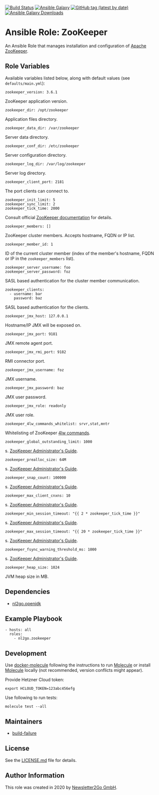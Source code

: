 [![Build Status](https://travis-ci.org/nl2go/ansible-role-zookeeper.svg?branch=master)](https://travis-ci.org/nl2go/ansible-role-zookeeper)
[![Ansible Galaxy](https://img.shields.io/badge/role-nl2go.zookeeper-blue.svg)](https://galaxy.ansible.com/nl2go/zookeeper/)
[![GitHub tag (latest by date)](https://img.shields.io/github/v/tag/nl2go/ansible-role-zookeeper)](https://galaxy.ansible.com/nl2go/zookeeper)
[![Ansible Galaxy Downloads](https://img.shields.io/ansible/role/d/48974.svg?color=blue)](https://galaxy.ansible.com/nl2go/zookeeper/)

# Ansible Role: ZooKeeper

An Ansible Role that manages installation and configuration of [Apache ZooKeeper](https://zookeeper.apache.org/).

## Role Variables

Available variables listed below, along with default values (see `defaults/main.yml`):

    zookeeper_version: 3.6.1

ZooKeeper application version.

    zookeeper_dir: /opt/zookeeper

Application files directory.

    zookeeper_data_dir: /var/zookeeper

Server data directory.

    zookeeper_conf_dir: /etc/zookeeper
    
Server configuration directory.

    zookeeper_log_dir: /var/log/zookeeper

Server log directory.

    zookeeper_client_port: 2181
    
The port clients can connect to.

    zookeeper_init_limit: 5
    zookeeper_sync_limit: 2
    zookeeper_tick_time: 2000

Consult official [ZooKeeper documentation](https://zookeeper.apache.org/doc/r3.6.1/zookeeperAdmin.html#sc_configuration) for details.    
    
    zookeeper_members: []
    
ZooKeeper cluster members. Accepts hostname, FQDN or IP list.
    
    zookeeper_member_id: 1
    
ID of the current cluster member (index of the member's hostname, FQDN or IP in the `zookeeper_members` list).
    
    zookeeper_server_username: foo
    zookeeper_server_password: foz
    
SASL based authentication for the cluster member communication. 
    
    zookeeper_clients:
      - username: bar
        password: baz
    
SASL based authentication for the clients.

    zookeeper_jmx_host: 127.0.0.1

Hostname/IP JMX will be exposed on.

    zookeeper_jmx_port: 9181

JMX remote agent port.

    zookeeper_jmx_rmi_port: 9182

RMI connector port.

    zookeeper_jmx_username: foz

JMX username.

    zookeeper_jmx_password: baz

JMX user password.

    zookeeper_jmx_role: readonly

JMX user role.    

    zookeeper_4lw_commands_whitelist: srvr,stat,mntr

Whitelisting of ZooKeeper [4lw commands](https://zookeeper.apache.org/doc/current/zookeeperAdmin.html#sc_zkCommands).

    zookeeper_global_outstanding_limit: 1000

s. [ZooKeeper Administrator's Guide].
    
    zookeeper_prealloc_size: 64M

s. [ZooKeeper Administrator's Guide].
    
    zookeeper_snap_count: 100000
    
s. [ZooKeeper Administrator's Guide].

    zookeeper_max_client_cnxns: 10

s. [ZooKeeper Administrator's Guide].

    zookeeper_min_session_timeout: "{{ 2 * zookeeper_tick_time }}"

s. [ZooKeeper Administrator's Guide].

    zookeeper_max_session_timeout: "{{ 20 * zookeeper_tick_time }}"

s. [ZooKeeper Administrator's Guide].

    zookeeper_fsync_warning_threshold_ms: 1000
    
s. [ZooKeeper Administrator's Guide].

    zookeeper_heap_size: 1024

JVM heap size in MB.

## Dependencies

- [nl2go.openjdk](https://galaxy.ansible.com/nl2go/openjdk)

## Example Playbook

    - hosts: all
      roles:
        - nl2go.zookeeper

## Development

Use [docker-molecule](https://github.com/nl2go/docker-molecule) following the instructions to run [Molecule](https://molecule.readthedocs.io/en/stable/)
or install [Molecule](https://molecule.readthedocs.io/en/stable/) locally (not recommended, version conflicts might appear).

Provide Hetzner Cloud token:

    export HCLOUD_TOKEN=123abc456efg

Use following to run tests:

    molecule test --all

## Maintainers

- [build-failure](https://github.com/build-failure)

## License

See the [LICENSE.md](LICENSE.md) file for details.

## Author Information

This role was created in 2020 by [Newsletter2Go GmbH](https://www.newsletter2go.com/).

[ZooKeeper Administrator's Guide]: https://zookeeper.apache.org/doc/r3.6.1/zookeeperAdmin.html
